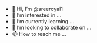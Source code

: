 - 👋 Hi, I’m @sreeroyal1
- 👀 I’m interested in ...
- 🌱 I’m currently learning ...
- 💞️ I’m looking to collaborate on ...
- 📫 How to reach me ...

<!---
sreeroyal1/sreeroyal1 is a ✨ special ✨ repository because its `README.md` (this file) appears on your GitHub profile.
You can click the Preview link to take a look at your changes.



